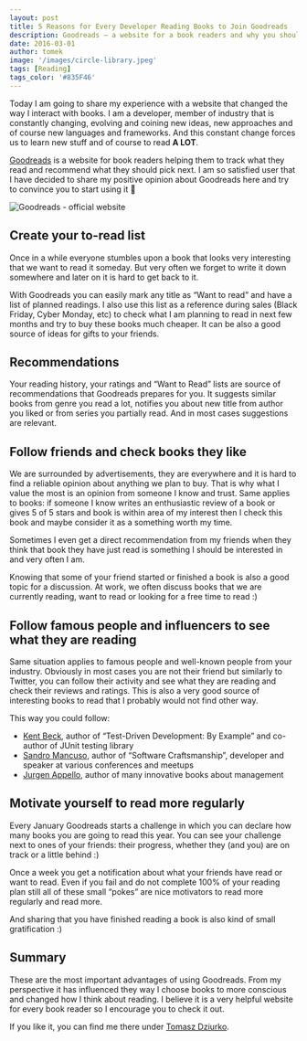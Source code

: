 ```yaml
---
layout: post
title: 5 Reasons for Every Developer Reading Books to Join Goodreads
description: Goodreads – a website for a book readers and why you should care
date: 2016-03-01
author: tomek
image: '/images/circle-library.jpeg'
tags: [Reading]
tags_color: '#835F46'
---
```


Today I am going to share my experience with a website that changed the way I interact with books. I am a developer, 
member of industry that is constantly changing, evolving and coining new ideas, new approaches and of course new 
languages and frameworks. And this constant change forces us to learn new stuff and of course to read **A LOT**.

[Goodreads](https://goodreads.com) is a website for book readers helping them to track what they read and 
recommend what they should pick next. I am so satisfied user that I have decided to share my positive 
opinion about Goodreads here and try to convince you to start using it 🙂

![Goodreads - official website]({{site.baseurl}}/images/goodreads-1.jpg)


## Create your to-read list
Once in a while everyone stumbles upon a book that looks very interesting that we want to read it someday. 
But very often we forget to write it down somewhere and later on it is hard to get back to it.

With Goodreads you can easily mark any title as “Want to read” and have a list of planned readings. 
I also use this list as a reference during sales (Black Friday, Cyber Monday, etc) to check what I am 
planning to read in next few months and try to buy these books much cheaper. It can be also a good source 
of ideas for gifts to your friends.

## Recommendations

Your reading history, your ratings and “Want to Read” lists are source of recommendations that Goodreads prepares 
for you. It suggests similar books from genre you read a lot, notifies you about new title from author you liked 
or from series you partially read. And in most cases suggestions are relevant.


## Follow friends and check books they like

We are surrounded by advertisements, they are everywhere and it is hard to find a reliable opinion about 
anything we plan to buy. That is why what I value the most is an opinion from someone I know and trust. 
Same applies to books: if someone I know writes an enthusiastic review of a book or gives 5 of 5 stars and book 
is within area of my interest then I check this book and maybe consider it as a something worth my time.

Sometimes I even get a direct recommendation from my friends when they think that book they have just read is 
something I should be interested in and very often I am.

Knowing that some of your friend started or finished a book is also a good topic for a discussion. At work, 
we often discuss books that we are currently reading, want to read or looking for a free time to read :)

## Follow famous people and influencers to see what they are reading

Same situation applies to famous people and well-known people from your industry. Obviously in most cases 
you are not their friend but similarly to Twitter, you can follow their activity and see what they are reading and 
check their reviews and ratings. This is also a very good source of interesting books to read that I probably 
would not find other way.

This way you could follow:

* [Kent Beck](https://www.goodreads.com/user/show/11764723-kent-beck), author of “Test-Driven Development: By Example” and co-author of JUnit testing library
* [Sandro Mancuso](https://www.goodreads.com/author/show/7127583.Sandro_Mancuso), author of “Software Craftsmanship”, developer and speaker at various conferences and meetups
* [Jurgen Appello](https://www.goodreads.com/author/show/4462627.Jurgen_Appelo), author of many innovative books about management

## Motivate yourself to read more regularly

Every January Goodreads starts a challenge in which you can declare how many books you are going to read this 
year. You can see your challenge next to ones of your friends: their progress, whether they (and you) are on 
track or a little behind :)

Once a week you get a notification about what your friends have read or want to read. Even if you fail 
and do not complete 100% of your reading plan still all of these small “pokes” are nice motivators to 
read more regularly and read more.

And sharing that you have finished reading a book is also kind of small gratification :)

## Summary
These are the most important advantages of using Goodreads. From my perspective it has influenced they way 
I choose books to more conscious and changed how I think about reading. I believe it is a very helpful 
website for every book reader so I encourage you to check it out.

If you like it, you can find me there under [Tomasz Dziurko](https://www.goodreads.com/user/show/9486100-tomasz).